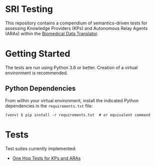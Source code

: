 # SRI Testing

This repository contains a compendium of semantics-driven tests for assessing Knowledge Providers (KPs) and Autonomous Relay Agents (ARAs) within the [Biomedical Data Translator](https://ncats.nih.gov/translator).

# Getting Started

The tests are run using Python 3.6 or better. Creation of a virtual environment is recommended.

## Python Dependencies

From within your virtual environment, install the indicated Python dependencies in the `requirements.txt` file:

```shell
(venv) $ pip install -r requirements.txt  # or equivalent command
```

# Tests

Test suites currently implemented:

- [One Hop Tests for KPs and ARAs](tests/onehop/README.md)

